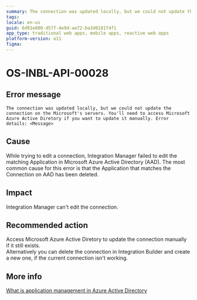 ```yaml
---
summary: The connection was updated locally, but we could not update the connection on the Microsoft's servers. You'll need to access Microsoft Azure Active Diretory if you want to update it manually. Error details <Message>
tags:
locale: en-us
guid: 6d91e880-d57f-4e9d-ae72-ba3d0181f4f1
app_type: traditional web apps, mobile apps, reactive web apps
platform-version: o11
figma:
---
```


# OS-INBL-API-00028

## Error message

`The connection was updated locally, but we could not update the connection on the Microsoft's servers. You'll need to access Microsoft Azure Active Diretory if you want to update it manually. Error details: <Message>`

## Cause

While trying to edit a connection, Integration Manager failed to edit the matching Application in Microsoft Azure Active Directory (AAD). 
The most common cause for this error is that the Application that matches the Connection on AAD has been deleted.

## Impact

Integration Manager can't edit the connection.

## Recommended action

Access Microsoft Azure Active Diretory to update the connection manually if it still exists.<br/>
Alternatively you can delete the connection in Integration Builder and create a new one, if the current connection isn't working.

## More info

[What is application management in Azure Active Directory](https://docs.microsoft.com/en-us/azure/active-directory/manage-apps/what-is-application-management)
